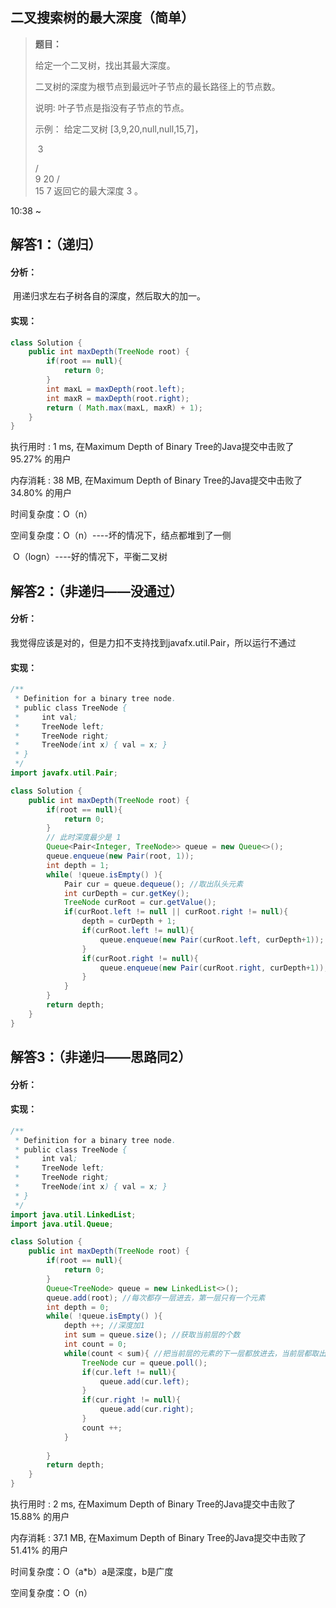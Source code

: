 ## 二叉搜索树的最大深度（简单）

> **题目：**
>
> 给定一个二叉树，找出其最大深度。
>
> 二叉树的深度为根节点到最远叶子节点的最长路径上的节点数。
>
> 说明: 叶子节点是指没有子节点的节点。
>
> 示例：
> 给定二叉树 [3,9,20,null,null,15,7]，
>
> ​    3
>
>    / \
>   9  20
>     /  \
>    15   7
> 返回它的最大深度 3 。

10:38 ~ 

## 解答1：（递归）

#### 分析：

​	用递归求左右子树各自的深度，然后取大的加一。

#### 实现：

```java
class Solution {
    public int maxDepth(TreeNode root) {
        if(root == null){
            return 0;
        }
        int maxL = maxDepth(root.left);
        int maxR = maxDepth(root.right);
        return ( Math.max(maxL, maxR) + 1);
    }
}
```

执行用时 : 1 ms, 在Maximum Depth of Binary Tree的Java提交中击败了95.27% 的用户

内存消耗 : 38 MB, 在Maximum Depth of Binary Tree的Java提交中击败了34.80% 的用户

时间复杂度：O（n）

空间复杂度：O（n）----坏的情况下，结点都堆到了一侧

​                      O（logn）----好的情况下，平衡二叉树

## 解答2：（非递归——没通过）

#### 分析：

​	我觉得应该是对的，但是力扣不支持找到javafx.util.Pair，所以运行不通过

#### 实现：

```java
/**
 * Definition for a binary tree node.
 * public class TreeNode {
 *     int val;
 *     TreeNode left;
 *     TreeNode right;
 *     TreeNode(int x) { val = x; }
 * }
 */
import javafx.util.Pair;

class Solution {
    public int maxDepth(TreeNode root) {
        if(root == null){
            return 0;
        }
        // 此时深度最少是 1
        Queue<Pair<Integer, TreeNode>> queue = new Queue<>();
        queue.enqueue(new Pair(root, 1));
        int depth = 1; 
        while( !queue.isEmpty() ){
            Pair cur = queue.dequeue(); //取出队头元素
            int curDepth = cur.getKey();
            TreeNode curRoot = cur.getValue();
            if(curRoot.left != null || curRoot.right != null){
                depth = curDepth + 1;
                if(curRoot.left != null){
                    queue.enqueue(new Pair(curRoot.left, curDepth+1));
                }
                if(curRoot.right != null){
                    queue.enqueue(new Pair(curRoot.right, curDepth+1));
                }                
            }
        }
        return depth;
    }
}
```

## 解答3：（非递归——思路同2）

#### 分析：



#### 实现：

```java
/**
 * Definition for a binary tree node.
 * public class TreeNode {
 *     int val;
 *     TreeNode left;
 *     TreeNode right;
 *     TreeNode(int x) { val = x; }
 * }
 */
import java.util.LinkedList;
import java.util.Queue;

class Solution {
    public int maxDepth(TreeNode root) {
        if(root == null){
            return 0;
        }
        Queue<TreeNode> queue = new LinkedList<>();
        queue.add(root); //每次都存一层进去，第一层只有一个元素
        int depth = 0;
        while( !queue.isEmpty() ){
            depth ++; //深度加1
            int sum = queue.size(); //获取当前层的个数
            int count = 0;
            while(count < sum){ //把当前层的元素的下一层都放进去，当前层都取出来
                TreeNode cur = queue.poll();
                if(cur.left != null){
                    queue.add(cur.left); 
                }
                if(cur.right != null){
                    queue.add(cur.right); 
                }
                count ++;
            }
            
        }
        return depth;
    }
}
```

执行用时 : 2 ms, 在Maximum Depth of Binary Tree的Java提交中击败了15.88% 的用户

内存消耗 : 37.1 MB, 在Maximum Depth of Binary Tree的Java提交中击败了51.41% 的用户

时间复杂度：O（a*b）a是深度，b是广度

空间复杂度：O（n）

## 